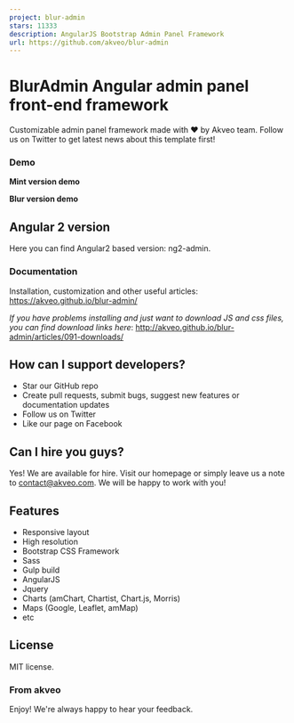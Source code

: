 ```yaml
---
project: blur-admin
stars: 11333
description: AngularJS Bootstrap Admin Panel Framework
url: https://github.com/akveo/blur-admin
---
```


BlurAdmin Angular admin panel front-end framework
=================================================

Customizable admin panel framework made with ❤️ by Akveo team. Follow us on Twitter to get latest news about this template first!

### Demo

**Mint version demo**

**Blur version demo**

Angular 2 version
-----------------

Here you can find Angular2 based version: ng2-admin.

### Documentation

Installation, customization and other useful articles: https://akveo.github.io/blur-admin/

_If you have problems installing and just want to download JS and css files, you can find download links here_: http://akveo.github.io/blur-admin/articles/091-downloads/

How can I support developers?
-----------------------------

-   Star our GitHub repo
-   Create pull requests, submit bugs, suggest new features or documentation updates
-   Follow us on Twitter
-   Like our page on Facebook

Can I hire you guys?
--------------------

Yes! We are available for hire. Visit our homepage or simply leave us a note to contact@akveo.com. We will be happy to work with you!

Features
--------

-   Responsive layout
-   High resolution
-   Bootstrap CSS Framework
-   Sass
-   Gulp build
-   AngularJS
-   Jquery
-   Charts (amChart, Chartist, Chart.js, Morris)
-   Maps (Google, Leaflet, amMap)
-   etc

License
-------

MIT license.

### From akveo

Enjoy! We're always happy to hear your feedback.
